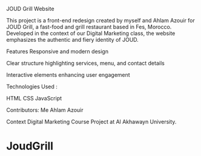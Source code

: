 JOUD Grill Website

This project is a front-end redesign created by myself and Ahlam Azouir for JOUD Grill, a fast-food and grill restaurant based in Fes, Morocco. Developed in the context of our Digital Marketing class, the website emphasizes the authentic and fiery identity of JOUD.

Features
Responsive and modern design

Clear structure highlighting services, menu, and contact details

Interactive elements enhancing user engagement

Technologies Used :

HTML
CSS
JavaScript

Contributors: 
Me
Ahlam Azouir

Context
Digital Marketing Course Project at Al Akhawayn University.
# JoudGrill
